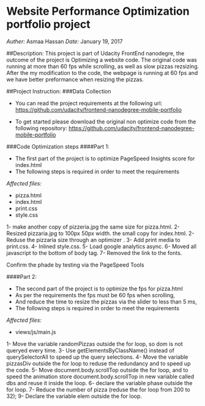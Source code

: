 # Website Performance Optimization portfolio project

*Auther:* Asmaa Hassan
*Date:* January 19, 2017

##Description:
This project is part of Udacity FrontEnd nanodegre, the outcome of the project is Optimizing a website code. The original code was running at more than 60 fps while scrolling, as well as slow pizzas rezsizing. After the my modification to the code, the webpage is running at 60 fps and we have better preformance when resizing the pizzas.


##Project Instruction:
###Data Collection
- You can read the project requirements at the following url:
https://github.com/udacity/frontend-nanodegree-mobile-portfolio

- To get started please download the original non optimize code from the following repository:
https://github.com/udacity/frontend-nanodegree-mobile-portfolio


###Code Optimization steps
####Part 1:
- The first part of the project is to optimize PageSpeed Insights score for index.html
- The following steps is required in order to meet the requirements

*Affected files:*
- pizza.html
- index.html
- print.css
- style.css

1- make another copy of pizzeria.jpg the same size for pizza.html. 
2- Resized pizzaria.jpg to 100px 50px width. the small copy for index.html.
2- Reduse the pizzaria size through an optimizer .
3- Add print media to print.css.
4- Inlined style.css.
5- Load google analytics async. 
6- Moved all javascript to the bottom of body tag.
7- Removed the link to the fonts.

Confirm the phade by testing via the PageSpeed Tools 


####Part 2:
- The second part of the project is to optimize the fps for pizza.html
- As per the requirements the fps must be 60 fps when scrolling, 
- And reduce the time to resize the pizzas via the slider to less than 5 ms, 
- The following steps is required in order to meet the requirements

*Affected files:* 
- views/js/main.js

1- Move the variable randomPizzas outside the for loop, so dom is not queryed every time.
3- Use getElementsByClassName() instead of querySelectorAll to speed up the query selections.
4- Move the variable pizzasDiv outside the for loop to reduse the redundancy and to speed up the code.
5- Move document.body.scrollTop outside the for loop, and to speed the animation store document.body.scrollTop in new variable called dbs and reuse it inside the loop.
6- declare the variable phase outside the for loop.
7- Reduce the number of pizza (reduse the for loop from 200 to 32);
9- Declare the variable elem outside the for loop.
